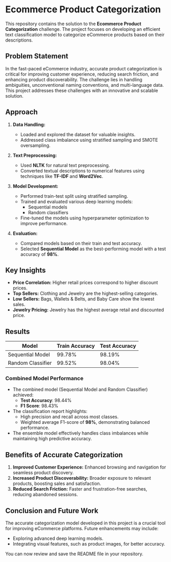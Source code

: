 # Ecommerce Product Categorization

This repository contains the solution to the **Ecommerce Product Categorization** challenge. The project focuses on developing an efficient text classification model to categorize eCommerce products based on their descriptions.

## Problem Statement

In the fast-paced eCommerce industry, accurate product categorization is critical for improving customer experience, reducing search friction, and enhancing product discoverability. The challenge lies in handling ambiguities, unconventional naming conventions, and multi-language data. This project addresses these challenges with an innovative and scalable solution.

## Approach

1. **Data Handling:**
   - Loaded and explored the dataset for valuable insights.
   - Addressed class imbalance using stratified sampling and SMOTE oversampling.
   
2. **Text Preprocessing:**
   - Used **NLTK** for natural text preprocessing.
   - Converted textual descriptions to numerical features using techniques like **TF-IDF** and **Word2Vec**.
   
3. **Model Development:**
   - Performed train-test split using stratified sampling.
   - Trained and evaluated various deep learning models:
     - Sequential models
     - Random classifiers
   - Fine-tuned the models using hyperparameter optimization to improve performance.

4. **Evaluation:**
   - Compared models based on their train and test accuracy.
   - Selected **Sequential Model** as the best-performing model with a test accuracy of **98%**.

## Key Insights

- **Price Correlation:** Higher retail prices correspond to higher discount prices.
- **Top Sellers:** Clothing and Jewelry are the highest-selling categories.
- **Low Sellers:** Bags, Wallets & Belts, and Baby Care show the lowest sales.
- **Jewelry Pricing:** Jewelry has the highest average retail and discounted price.

## Results

| Model                | Train Accuracy | Test Accuracy |
|----------------------|----------------|---------------|
| Sequential Model     | 99.78%         | 98.19%        |
| Random Classifier    | 99.52%         | 98.04%        |

### Combined Model Performance

- The combined model (Sequential Model and Random Classifier) achieved:
  - **Test Accuracy**: 98.44%
  - **F1 Score**: 98.43%
- The classification report highlights:
  - High precision and recall across most classes.
  - Weighted average F1-score of **98%**, demonstrating balanced performance.
- The ensemble model effectively handles class imbalances while maintaining high predictive accuracy.

## Benefits of Accurate Categorization

1. **Improved Customer Experience:** Enhanced browsing and navigation for seamless product discovery.
2. **Increased Product Discoverability:** Broader exposure to relevant products, boosting sales and satisfaction.
3. **Reduced Search Friction:** Faster and frustration-free searches, reducing abandoned sessions.

## Conclusion and Future Work

The accurate categorization model developed in this project is a crucial tool for improving eCommerce platforms. Future enhancements may include:
- Exploring advanced deep learning models.
- Integrating visual features, such as product images, for better accuracy.

You can now review and save the README file in your repository.
